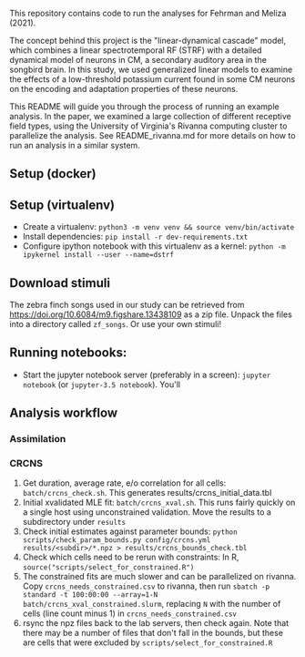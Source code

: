 This repository contains code to run the analyses for Fehrman and Meliza (2021).

The concept behind this project is the "linear-dynamical cascade" model, which combines a linear spectrotemporal RF (STRF) with a detailed dynamical model of neurons in CM, a secondary auditory area in the songbird brain. In this study, we used generalized linear models to examine the effects of a low-threshold potassium current found in some CM neurons on the encoding and adaptation properties of these neurons.

This README will guide you through the process of running an example analysis. In the paper, we examined a large collection of different receptive field types, using the University of Virginia's Rivanna computing cluster to parallelize the analysis. See README_rivanna.md for more details on how to run an analysis in a similar system.

## Setup (docker)

## Setup (virtualenv)

- Create a virtualenv: `python3 -m venv venv && source venv/bin/activate`
- Install dependencies: `pip install -r dev-requirements.txt`
- Configure ipython notebook with this virtualenv as a kernel: `python -m ipykernel install --user --name=dstrf`

## Download stimuli

The zebra finch songs used in our study can be retrieved from https://doi.org/10.6084/m9.figshare.13438109 as a zip file. Unpack the files into a directory called `zf_songs`. Or use your own stimuli!

## Running notebooks:

- Start the jupyter notebook server (preferably in a screen): `jupyter notebook` (or `jupyter-3.5 notebook`). You'll

## Analysis workflow


### Assimilation



### CRCNS

1. Get duration, average rate, e/o correlation for all cells: `batch/crcns_check.sh`. This generates results/crcns_initial_data.tbl
1. Initial xvalidated MLE fit: `batch/crcns_xval.sh`. This runs fairly quickly on a single host using unconstrained validation. Move the results to a subdirectory under `results`
1. Check initial estimates against parameter bounds: `python scripts/check_param_bounds.py config/crcns.yml results/<subdir>/*.npz > results/crcns_bounds_check.tbl`
1. Check which cells need to be rerun with constraints: In R, `source("scripts/select_for_constrained.R")`
1. The constrained fits are much slower and can be parallelized on rivanna. Copy `crcns_needs_constrained.csv` to rivanna, then run `sbatch -p standard -t 100:00:00 --array=1-N batch/crcns_xval_constrained.slurm`, replacing `N` with the number of cells (line count minus 1) in `crcns_needs_constrained.csv`
1. rsync the npz files back to the lab servers, then check again. Note that there may be a number of files that don't fall in the bounds, but these are cells that were excluded by `scripts/select_for_constrained.R`
